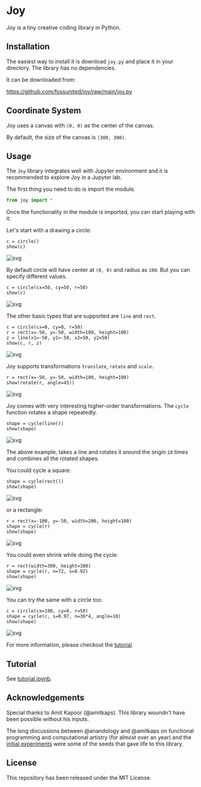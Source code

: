 # Joy

Joy is a tiny creative coding library in Python.

## Installation

The easiest way to install it is download `joy.py` and place it in your
directory. The library has no dependencies.

It can be downloaded from:

<https://github.com/fossunited/joy/raw/main/joy.py>

## Coordinate System

Joy uses a canvas with `(0, 0)` as the center of the canvas.

By default, the size of the canvas is `(300, 300)`.

## Usage

The `Joy` library integrates well with Jupyter environment and it is
recommended to explore Joy in a Jupyter lab.

The first thing you need to do is import the module.

```python
from joy import *
```

Once the functionality in the module is imported, you can start playing
with it.

Let's start with a drawing a circle:

```
c = circle()
show(c)
```

![svg](images/circle.svg)

By default circle will have center at `(0, 0)` and radius as `100`. But
you can specify different values.

```
c = circle(cx=50, cy=50, r=50)
show(c)
```

![svg](images/circle-2.svg)

The other basic types that are supported are `line` and `rect`.

```
c = circle(cx=0, cy=0, r=50)
r = rect(x=-50, y=-50, width=100, height=100)
z = line(x1=-50, y1=-50, x2=50, y2=50)
show(c, r, z)
```

![svg](images/basic-shapes.svg)

Joy supports transformations `translate`, `rotate` and `scale`.

```
r = rect(x=-50, y=-50, width=100, height=100)
show(rotate(r, angle=45))
```

![svg](images/rect-rotate.svg)

Joy comes with very interesting higher-order transformations. The `cycle`
function rotates a shape repeatedly.

```
shape = cycle(line())
show(shape)
```

![svg](images/cycle-line.svg)

The above example, takes a line and rotates it around the origin `18`
times and combines all the rotated shapes.

You could cycle a square:

```
shape = cycle(rect())
show(shape)
```

![svg](images/cycle-square.svg)

or a rectangle:

```
r = rect(x=-100, y=-50, width=200, height=100)
shape = cycle(r)
show(shape)
```

![svg](images/cycle-rect.svg)

You could even shrink while doing the cycle:

```
r = rect(width=300, height=300)
shape = cycle(r, n=72, s=0.92)
show(shape)
```

![svg](images/square-spiral.svg)

You can try the same with a circle too:

```
c = circle(cx=100, cy=0, r=50)
shape = cycle(c, s=0.97, n=36*4, angle=10)
show(shape)
```
![svg](images/circle-spiral.svg)

For more information, please checkout the [tutorial](tutorial.ipynb).

## Tutorial

See [tutorial.ipynb](tutorial.ipynb).

## Acknowledgements

Special thanks to Amit Kapoor (@amitkaps). This library woundn't have
been possible without his inputs.

The long discussions between @anandology and @amitkaps on functional
programming and computational artistry (for almost over an year) and the
[initial experiments](https://amitkaps.com/atristry) were some of the
seeds that gave life to this library.

## License

This repository has been released under the MIT License.

